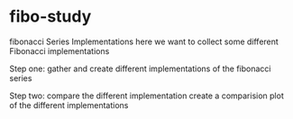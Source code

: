 
# fibo-study
fibonacci Series Implementations
here we want to collect some different Fibonacci implementations

Step one:
gather and create different implementations of the fibonacci series

Step two:
compare the different implementation
create a comparision plot of the different implementations
